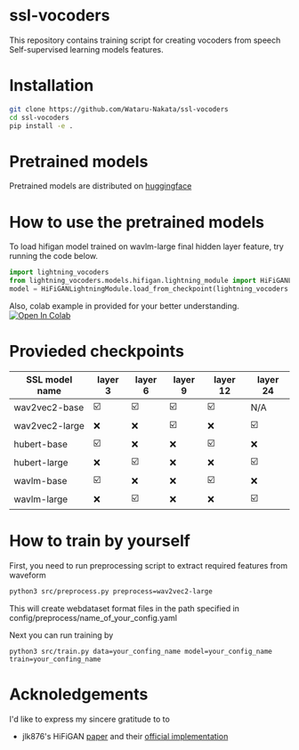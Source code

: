 # ssl-vocoders
This repository contains training script for creating vocoders from speech Self-supervised learning models features.

# Installation
```bash
git clone https://github.com/Wataru-Nakata/ssl-vocoders
cd ssl-vocoders
pip install -e .
```

# Pretrained models
Pretrained models are distributed on [huggingface](https://huggingface.co/Wataru/ssl-vocoder/tree/main)

# How to use the pretrained models
To load hifigan model trained on wavlm-large final hidden layer feature, try running the code below.
```python
import lightning_vocoders
from lightning_vocoders.models.hifigan.lightning_module import HiFiGANLightningModule
model = HiFiGANLightningModule.load_from_checkpoint(lightning_vocoders.MODEL_URLS['wavlm-large'],map_location='cpu')
```

Also, colab example in provided for your better understanding. [![Open In Colab](https://colab.research.google.com/assets/colab-badge.svg)](https://colab.research.google.com/drive/1-Rj6eBGc-0owr8q1u7KR9ca0V20ws8n4?usp=sharing)
# Provieded checkpoints

|SSL model name | layer 3 | layer 6| layer 9 | layer 12 | layer 24 |
|---|---|---|---|---|---|
| wav2vec2-base | ☑️   | ☑️   | ☑️   | ☑️   | N/A |
| wav2vec2-large |  ❌  | ❌  | ☑️   | ❌  |  ☑️   |
| hubert-base |  ☑️   |   ❌  |  ❌  |  ☑️   |  ❌  |
| hubert-large |  ❌  | ☑️   | ❌  | ❌  |  ☑️   |
| wavlm-base |  ☑️   |   ❌  |  ❌  |  ☑️   |  ❌  |
| wavlm-large |  ❌  | ☑️   | ❌  | ❌  |  ☑️   |


# How to train by yourself
First, you need to run preprocessing script to extract required features from waveform
```bash
python3 src/preprocess.py preprocess=wav2vec2-large 
```
This will create webdataset format files in the path specified in config/preprocess/name_of_your_config.yaml

Next you can run training by
```
python3 src/train.py data=your_confing_name model=your_config_name train=your_confing_name
```


# Acknoledgements
I'd like to express my sincere gratitude to to 
* jlk876's HiFiGAN [paper](https://arxiv.org/abs/2010.05646) and their [official implementation](https://github.com/jik876/hifi-gan)

